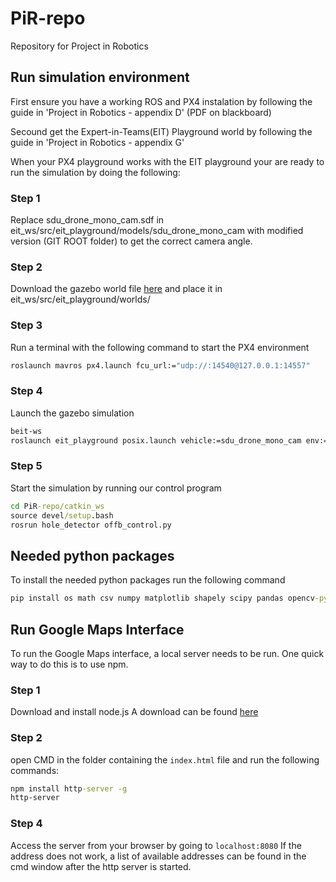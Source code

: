 # PiR-repo
Repository for Project in Robotics 

## Run simulation environment
First ensure you have a working ROS and PX4 instalation by following the guide in 'Project in Robotics - appendix D' (PDF on blackboard)

Secound get the Expert-in-Teams(EIT) Playground world by following the guide in 'Project in Robotics - appendix G'

When your PX4 playground works with the EIT playground your are ready to run the simulation by doing the following: 

### Step 1
Replace sdu_drone_mono_cam.sdf in eit_ws/src/eit_playground/models/sdu_drone_mono_cam with modified version (GIT ROOT folder) to get the correct camera angle.

### Step 2
Download the gazebo world file [here](https://drive.google.com/file/d/1b8MNieB_JLFnwehBVa12ll2kzuR6cK6_/view?usp=sharing) and place it in eit_ws/src/eit_playground/worlds/

### Step 3
Run a terminal with the following command to start the PX4 environment
```cmd
roslaunch mavros px4.launch fcu_url:="udp://:14540@127.0.0.1:14557"
```

### Step 4
Launch the gazebo simulation
```cmd
beit-ws
roslaunch eit_playground posix.launch vehicle:=sdu_drone_mono_cam env:=hca_airport_fence_complex
```

### Step 5
Start the simulation by running our control program
```cmd
cd PiR-repo/catkin_ws
source devel/setup.bash
rosrun hole_detector offb_control.py
```

## Needed python packages
To install the needed python packages run the following command
```cmd
pip install os math csv numpy matplotlib shapely scipy pandas opencv-python imutils
```


## Run Google Maps Interface
To run the Google Maps interface, a local server needs to be run. One quick way to do this is to use npm.

### Step 1
Download and install node.js
A download can be found [here](https://nodejs.org/en/download/)

### Step 2
open CMD in the folder containing the `index.html` file and run the following commands:
```cmd
npm install http-server -g
http-server
```

### Step 4
Access the server from your browser by going to `localhost:8080`
If the address does not work, a list of available addresses can be found in the cmd window after the http server is started.
